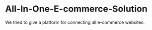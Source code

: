 # All-In-One-E-commerce-Solution
 We tried to give a platform for connecting all e-commerce websites.
